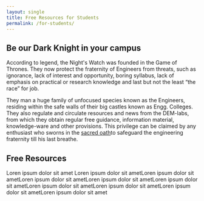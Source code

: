 ```yaml
---
layout: single
title: Free Resources for Students
permalink: /for-students/
---
```


## Be our Dark Knight in your campus

According to legend, the Night's Watch was founded in the Game of Thrones. They now protect the fraternity of Engineers from threats, such as ignorance, lack of interest and opportunity, boring syllabus, lack of emphasis on practical or research knowledge and last but not the least “the race” for job.

They man a huge family of unfocused species known as the Engineers, residing within the safe walls of their big castles known as Engg. Colleges. They also regulate and circulate resources and news from the DEM-labs, from which they obtain regular free guidance, information material, knowledge-ware and other provisions. This privilege can be claimed by any enthusiast who sworns in the [sacred oath](https://demlabs.github.io/dark-knights/)to safeguard the engineering fraternity till his last breathe.

## Free Resources
Loren ipsum dolor sit amet Loren ipsum dolor sit ametLoren ipsum dolor sit ametLoren ipsum dolor sit ametLoren ipsum dolor sit ametLoren ipsum dolor sit ametLoren ipsum dolor sit ametLoren ipsum dolor sit ametLoren ipsum dolor sit ametLoren ipsum dolor sit amet
